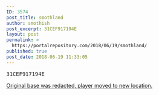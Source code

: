 ```yaml
---
ID: 3574
post_title: smothland
author: smothish
post_excerpt: 31CEF917194E
layout: post
permalink: >
  https://portalrepository.com/2018/06/19/smothland/
published: true
post_date: 2018-06-19 11:33:05
---
```

<pre>31CEF917194E</pre>
<a href="https://portalrepository.com/2018/06/25/smothland-2/">Original base was redacted, player moved to new location.</a>